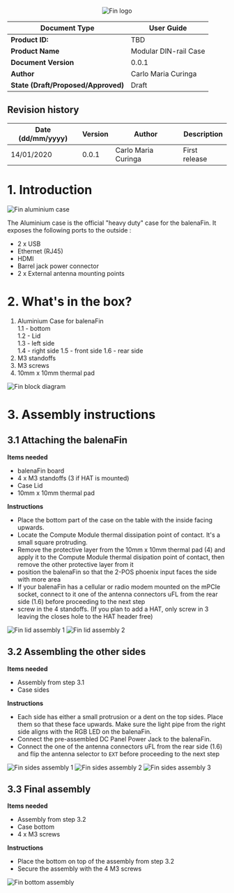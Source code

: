 <center>

![Fin logo](../../../assets/balenaFin_logo.png)

| **Document Type** | User Guide |
| --- | --- |
| **Product ID:** | TBD |
| **Product Name** | Modular DIN-rail Case |
| **Document Version** | 0.0.1 |
| **Author** | Carlo Maria Curinga |
| **State (Draft/Proposed/Approved)** | Draft |

</center>

## Revision history

<center>

| **Date (dd/mm/yyyy)** | **Version** | **Author** | **Description** |
| --- | --- | --- | --- |
| 14/01/2020 | 0.0.1 | Carlo Maria Curinga | First release |

</center>

<div class="page-break"></div>

# 1. Introduction

![Fin aluminium case](./pictures/assembled.jpg)

The Aluminium case is the official "heavy duty" case for the balenaFin. It exposes the following ports to the outside :

- 2 x USB
- Ethernet (RJ45)
- HDMI
- Barrel jack power connector
- 2 x External antenna mounting points

# 2. What's in the box?

1. Aluminium Case for balenaFin  
    1.1 - bottom  
    1.2 - Lid  
    1.3 - left side  
    1.4 - right side
    1.5 - front side
    1.6 - rear side
2. M3 standoffs
3. M3 screws
4. 10mm x 10mm thermal pad

![Fin block diagram](./pictures/components.jpg)

<div class="page-break"></div>

# 3. Assembly instructions

## 3.1 Attaching the balenaFin

**Items needed**
- balenaFin board
- 4 x M3 standoffs (3 if HAT is mounted)
- Case Lid
- 10mm x 10mm thermal pad

**Instructions**
- Place the bottom part of the case on the table with the inside facing upwards.
- Locate the Compute Module thermal dissipation point of contact. It's a small square protruding.
- Remove the protective layer from the 10mm x 10mm thermal pad (4) and apply it to the Compute Module thermal disipation point of contact, then remove the other protective layer from it
- position the balenaFin so that the 2-POS phoenix input faces the side with more area
- If your balenaFin has a cellular or radio modem mounted on the mPCIe socket, connect to it one of the antenna connectors uFL from the rear side (1.6) before proceeding to the next step
- screw in the 4 standoffs. (If you plan to add a HAT, only screw in 3 leaving the closes hole to the HAT header free)

![Fin lid assembly 1](./pictures/3_1.jpg)
![Fin lid assembly 2](./pictures/3_2.jpg)
## 3.2 Assembling the other sides

**Items needed**
- Assembly from step 3.1
- Case sides

**Instructions**
- Each side has either a small protrusion or a dent on the top sides. Place them so that these face upwards. Make sure the light pipe from the right side aligns with the RGB LED on the balenaFin.
- Connect the pre-assembled DC Panel Power Jack to the balenaFin.
- Connect the one of the antenna connectors uFL from the rear side (1.6) and flip the antenna selector to `EXT` before proceeding to the next step

![Fin sides assembly 1](./pictures/3_3.jpg)
![Fin sides assembly 2](./pictures/3_4.jpg)
![Fin sides assembly 3](./pictures/3_5.jpg)
<div class="page-break"></div>

## 3.3  Final assembly

**Items needed**
- Assembly from step 3.2
- Case bottom
- 4 x M3 screws

**Instructions**
- Place the bottom on top of the assembly from step 3.2
- Secure the assembly with the 4 M3 screws

![Fin bottom assembly](./pictures/3_6.jpg)


<div class="page-break"></div>
